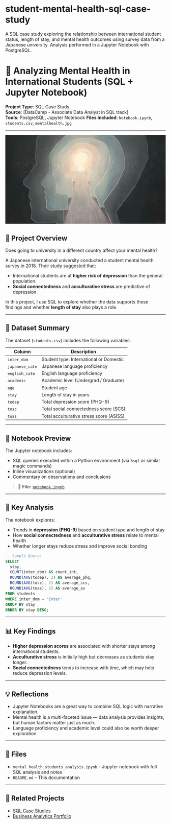 # student-mental-health-sql-case-study
A SQL case study exploring the relationship between international student status, length of stay, and mental health outcomes using survey data from a Japanese university. Analysis performed in a Jupyter Notebook with PostgreSQL.

# 🧠 Analyzing Mental Health in International Students (SQL + Jupyter Notebook)

**Project Type**: SQL Case Study  
**Source**: [DataCamp - Associate Data Analyst in SQL track]  
**Tools**: PostgreSQL, Jupyter Notebook
**Files Included**: `Notebook.ipynb`, `students.csv`, `mentalhealth.jpg`

---
![Mental Health](mentalhealth.jpg)
## 📌 Project Overview

Does going to university in a different country affect your mental health?

A Japanese international university conducted a student mental health survey in 2018. Their study suggested that:
- International students are at **higher risk of depression** than the general population.
- **Social connectedness** and **acculturative stress** are predictive of depression.

In this project, I use SQL to explore whether the data supports these findings and whether **length of stay** also plays a role.

---

## 🧾 Dataset Summary

The dataset (`students.csv`) includes the following variables:

| Column         | Description                                               |
|----------------|-----------------------------------------------------------|
| `inter_dom`    | Student type: International or Domestic                   |
| `japanese_cate`| Japanese language proficiency                             |
| `english_cate` | English language proficiency                              |
| `academic`     | Academic level (Undergrad / Graduate)                     |
| `age`          | Student age                                               |
| `stay`         | Length of stay in years                                   |
| `todep`        | Total depression score (PHQ-9)                             |
| `tosc`         | Total social connectedness score (SCS)                    |
| `toas`         | Total acculturative stress score (ASISS)                  |

---

## 📘 Notebook Preview

The Jupyter notebook includes:
- SQL queries executed within a Python environment (via `%sql` or similar magic commands)
- Inline visualizations (optional)
- Commentary on observations and conclusions

> 📄 **File:** [`notebook.ipynb`](./notebook.ipynb)

---
## 🧠 Key Analysis

The notebook explores:
- Trends in **depression (PHQ-9)** based on student type and length of stay
- How **social connectedness** and **acculturative stress** relate to mental health
- Whether longer stays reduce stress and improve social bonding


```sql
-- Sample Query:
SELECT 
  stay,
  COUNT(inter_dom) AS count_int,
  ROUND(AVG(todep), 2) AS average_phq, 
  ROUND(AVG(tosc), 2) AS average_scs, 
  ROUND(AVG(toas), 2) AS average_as
FROM students
WHERE inter_dom = 'Inter'
GROUP BY stay
ORDER BY stay DESC;
```

---

## 📊 Key Findings

- **Higher depression scores** are associated with shorter stays among international students.
- **Acculturative stress** is initially high but decreases as students stay longer.
- **Social connectedness** tends to increase with time, which may help reduce depression levels.

---

## 💡 Reflections

- Jupyter Notebooks are a great way to combine SQL logic with narrative explanation.
- Mental health is a multi-faceted issue — data analysis provides insights, but human factors matter just as much.
- Language proficiency and academic level could also be worth deeper exploration.

---

## 📁 Files

- `mental_health_students_analysis.ipynb` – Jupyter notebook with full SQL analysis and notes
- `README.md` – This documentation

---

## 🔗 Related Projects

- [SQL Case Studies](https://github.com/yourusername/sql-case-studies)
- [Business Analytics Portfolio](https://github.com/yourusername/portfolio)
